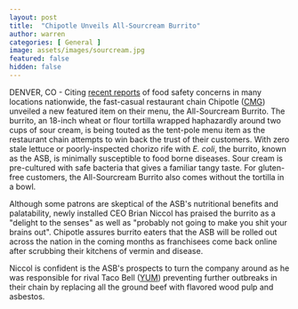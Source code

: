 ```yaml
---
layout: post
title:  "Chipotle Unveils All-Sourcream Burrito"
author: warren
categories: [ General ]
image: assets/images/sourcream.jpg
featured: false
hidden: false
---
```


DENVER, CO - Citing [recent reports](http://fortune.com/2018/08/01/chipotle-ecoli-food-safety-scare-ohio/) of food safety concerns in many locations nationwide, the fast-casual restaurant chain Chipotle ([CMG](https://finance.yahoo.com/quote/CMG/)) unveiled a new featured item on their menu, the All-Sourcream Burrito. The burrito, an 18-inch wheat or flour tortilla wrapped haphazardly around two cups of sour cream, is being touted as the tent-pole menu item as the restaurant chain attempts to win back the trust of their customers. With zero stale lettuce or poorly-inspected chorizo rife with *E. coli*, the burrito, known as the ASB, is minimally susceptible to food borne diseases. Sour cream is pre-cultured with safe bacteria that gives a familiar tangy taste. For gluten-free customers, the All-Sourcream Burrito also comes without the tortilla in a bowl.

Although some patrons are skeptical of the ASB's nutritional benefits and palatability, newly installed CEO Brian Niccol has praised the burrito as a "delight to the senses" as well as "probably not going to make you shit your brains out". Chipotle assures burrito eaters that the ASB will be rolled out across the nation in the coming months as franchisees come back online after scrubbing their kitchens of vermin and disease. 

Niccol is confident is the ASB's prospects to turn the company around as he was responsible for rival Taco Bell ([YUM](https://finance.yahoo.com/quote/YUM/)) preventing further outbreaks in their chain by replacing all the ground beef with flavored wood pulp and asbestos.